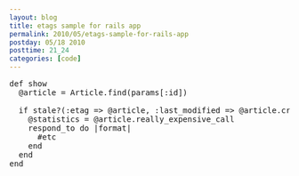 ```yaml
---
layout: blog
title: etags sample for rails app
permalink: 2010/05/etags-sample-for-rails-app
postday: 05/18 2010
posttime: 21_24
categories: [code]
---
```


<pre>
def show
  @article = Article.find(params[:id]) 
  
  if stale?(:etag => @article, :last_modified => @article.created_at.utc)
    @statistics = @article.really_expensive_call
    respond_to do |format|
      #etc
    end
  end
end
</pre>
